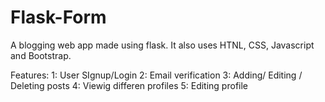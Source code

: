 # Flask-Form
A blogging web app made using flask. It also uses HTNL, CSS, Javascript and Bootstrap.

Features:
1: User SIgnup/Login
2: Email verification
3: Adding/ Editing / Deleting posts
4: Viewig differen profiles
5: Editing profile

